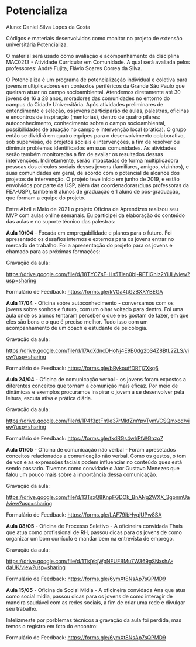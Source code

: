 # Potencializa

Aluno: Daniel Silva Lopes da Costa

Códigos e materiais desenvolvidos como monitor no projeto de extensão universitária Potencializa. 

O material será usado como avaliação e acompanhamento da disciplina MAC0213 - Atividade Curricular em Comunidade. A qual será avaliada pelos professores: André Fujita, Flávio Soares Correa da Silva.

O Potencializa é um programa de potencialização individual e coletiva para jovens multiplicadores em contextos periféricos da Grande São Paulo que queiram atuar no campo socioambiental. Atendemos diretamente até 30 jovens de 16 a 28 anos, moradores das comunidades no entorno do campus da Cidade Universitária. Após atividades preliminares de entendimento e seleção, os jovens participarão de aulas, palestras, oficinas e encontros de inspiração (mentorias), dentro de quatro pilares: autoconhecimento, conhecimento sobre o campo socioambiental, possibilidades de atuação no campo e intervenção local (prática). O grupo então se dividirá em quatro equipes para o desenvolvimento colaborativo, sob supervisão, de projetos sociais e intervenções, a fim de resolver ou diminuir problemas identificados em suas comunidades. As atividades serão também monitoradas a fim de avaliar os resultados dessas intervenções. Indiretamente, serão impactadas de forma multiplicadora pessoas dos círculos sociais desses jovens (familiares, amigos, vizinhos), e suas comunidades em geral, de acordo com o potencial de alcance dos projetos de intervenção. O projeto teve início em junho de 2019, e estão envolvidos por parte da USP, além das coordenadoras(duas professoras da FEA-USP), também 8 alunos de graduação  e 1 aluno de pós-graduação, que formam a equipe do projeto. 



Entre Abril e Maio de 2021 o projeto Oficina de Aprendizes realizou seu MVP com aulas online semanais. Eu participei da elaboração do conteúdo das aulas e no suporte técnico das palestras:

**Aula 10/04** - Focada em empregabilidade e planos para o futuro. Foi apresentado os desafios internos e externos para os jovens entrar no mercado de trabalho. Foi a apresentação do projeto para os jovens e chamado para as próximas formações:

Gravação da aula:

https://drive.google.com/file/d/18TYCZsF-Hs5Tlen0bj-RFTlGhiz2YiJL/view?usp=sharing

Formulário de Feedback:
https://forms.gle/kVGa4tjGzBXXYBEGA

**Aula 17/04** - Oficina sobre autoconhecimento - conversamos com os jovens sobre sonhos e futuro, com um olhar voltado para dentro. Foi uma aula onde os alunos tentaram perceber o que eles gostam de fazer, em que eles são bons e o que é preciso melhor. Tudo isso com um acompanhamento de um coach e estudante de psicologia.

Gravação da aula: 

https://drive.google.com/file/d/17AdXdncDHoNj4E9B0dg2bS4Z8BtL2ZLS/view?usp=sharing

Formulário de Feedback:
https://forms.gle/bRykouffDRTj7Xkg6

**Aula 24/04** - Oficina de comunicação verbal - os jovens foram expostos a diferentes conceitos que tornam a comunição mais eficaz. Por meio de dinâmicas e exemplos procuramos inspirar o jovem a se desenvolver pela leitura, escuta ativa e prática diária.

Gravação da aula:

https://drive.google.com/file/d/1P4f3ptFh9e37rMkfZmYpvTymVCSQmxcd/view?usp=sharing

Formulário de Feedback:
https://forms.gle/tkdRGs4whPtWGhzo7

**Aula 01/05** - Oficina de comunicação não verbal - Foram apresetados conceitos relacionados a comunicação não verbal. Como os gestos, o tom de voz e as expressões faciais podem influenciar no conteúdo ques está sendo passado. Tivemos como convidade o Ator Gustavo Menezes que falou um pouco mais sobre a importância dessa comunicação.

Gravação da aula:

https://drive.google.com/file/d/13TsxQ8KnpFGDOk_BnANg2WXX_3gpnmUa/view?usp=sharing


Formulário de Feedback:
https://forms.gle/LAF79ibHyqjUPw8SA


**Aula 08/05** - Oficina de Processo Seletivo - A oficineira convidada Thaís que atua como profissional de RH, passou dicas para os jovens de como organizar um bom currículo e mandar bem na entrevista de emprego. 

Gravação da aula:

https://drive.google.com/file/d/1TkjYcjWpNFUFBMu7W369gSNxshA-daUK/view?usp=sharing

Formulário de Feedback:
https://forms.gle/6ymXt8NsAp7sQPMD9



**Aula 15/05** - Oficina de Social Midia - A oficineira convidada Ana que atua como social midia, passou dicas para os jovens de como interagir de maneira saudável com as redes sociais, a fim de criar uma rede e divulgar seu trabalho.

Infelizmeste por porblemas técnicos a gravação da aula foi perdida, mas temos o registro em foto do encontro:



Formulário de Feedback:
https://forms.gle/6ymXt8NsAp7sQPMD9



